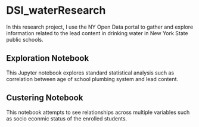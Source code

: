 # DSI_waterResearch

In this research project, I use the NY Open Data portal to gather and explore information related to the lead content in drinking water in New York State public schools. 

## Exploration Notebook
This Jupyter notebook explores standard statistical analysis such as correlation between age of school plumbing system and lead content. 

## Custering Notebook
This notebook attempts to see relationships across multiple variables such as socio econmic status of the enrolled students.
